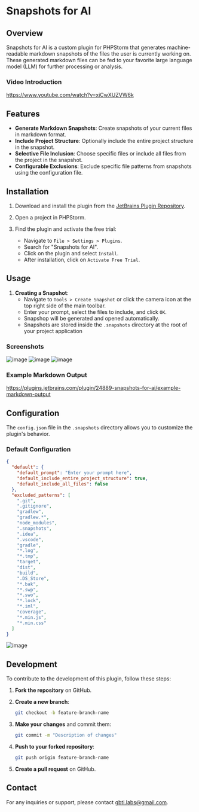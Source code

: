 # Snapshots for AI

## Overview

Snapshots for AI is a custom plugin for PHPStorm that generates machine-readable markdown snapshots of the files the user is currently working on. These generated markdown files can be fed to your favorite large language model (LLM) for further processing or analysis.

### Video Introduction

https://www.youtube.com/watch?v=xiCwXUZVW6k

## Features

- **Generate Markdown Snapshots**: Create snapshots of your current files in markdown format.
- **Include Project Structure**: Optionally include the entire project structure in the snapshot.
- **Selective File Inclusion**: Choose specific files or include all files from the project in the snapshot.
- **Configurable Exclusions**: Exclude specific file patterns from snapshots using the configuration file.

## Installation

1. Download and install the plugin from the [JetBrains Plugin Repository](https://plugins.jetbrains.com/plugin/24889-snapshots-for-ai/).

2. Open a project in PHPStorm.

3. Find the plugin and activate the free trial:
   - Navigate to `File > Settings > Plugins`.
   - Search for "Snapshots for AI".
   - Click on the plugin and select `Install`.
   - After installation, click on `Activate Free Trial`.

## Usage

1. **Creating a Snapshot**:
    - Navigate to `Tools > Create Snapshot` or click the camera icon at the top right side of the main toolbar.
    - Enter your prompt, select the files to include, and click `OK`.
    - Snapshop will be generated and opened automatically.
    - Snapshots are stored inside the `.snapshots` directory at the root of your project application

### Screenshots

![image](https://github.com/user-attachments/assets/e71f10db-b520-49c0-a371-1fdfa604f362)
![image](https://github.com/user-attachments/assets/bfbaa1f3-6e25-4c82-bd7f-648e42c1e7ee)
![image](https://github.com/user-attachments/assets/747bda18-8573-4573-8839-2ef7d21d61eb)
### Example Markdown Output

https://plugins.jetbrains.com/plugin/24889-snapshots-for-ai/example-markdown-output

## Configuration

The `config.json` file in the `.snapshots` directory allows you to customize the plugin's behavior.

### Default Configuration

```json
{
  "default": {
    "default_prompt": "Enter your prompt here",
    "default_include_entire_project_structure": true,
    "default_include_all_files": false
  },
  "excluded_patterns": [
    ".git",
    ".gitignore",
    "gradlew",
    "gradlew.*",
    "node_modules",
    ".snapshots",
    ".idea",
    ".vscode",
    "gradle",
    "*.log",
    "*.tmp",
    "target",
    "dist",
    "build",
    ".DS_Store",
    "*.bak",
    "*.swp",
    "*.swo",
    "*.lock",
    "*.iml",
    "coverage",
    "*.min.js",
    "*.min.css"
  ]
}
```
![image](https://github.com/user-attachments/assets/3a4db07b-7de3-4be3-9c42-0d5291736009)


## Development

To contribute to the development of this plugin, follow these steps:

1. **Fork the repository** on GitHub.

2. **Create a new branch**:
   ```bash
   git checkout -b feature-branch-name
   ```

3. **Make your changes** and commit them:
   ```bash
   git commit -m "Description of changes"
   ```

4. **Push to your forked repository**:
   ```bash
   git push origin feature-branch-name
   ```

5. **Create a pull request** on GitHub.

## Contact

For any inquiries or support, please contact [gbti.labs@gmail.com](mailto:gbti.labs@gmail.com).
